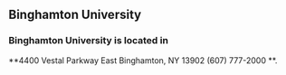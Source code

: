 ## Binghamton University
### Binghamton University is located in 
**4400 Vestal Parkway East Binghamton, NY 13902 (607) 777-2000 **.
